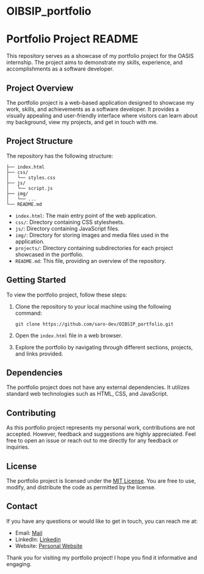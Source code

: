 # OIBSIP_portfolio

# Portfolio Project README

This repository serves as a showcase of my portfolio project for the OASIS internship. The project aims to demonstrate my skills, experience, and accomplishments as a software developer.

## Project Overview

The portfolio project is a web-based application designed to showcase my work, skills, and achievements as a software developer. It provides a visually appealing and user-friendly interface where visitors can learn about my background, view my projects, and get in touch with me.

## Project Structure

The repository has the following structure:

```
├── index.html
├── css/
│   └── styles.css
├── js/
│   └── script.js
├── img/
│   └── ...
└── README.md
```

- `index.html`: The main entry point of the web application.
- `css/`: Directory containing CSS stylesheets.
- `js/`: Directory containing JavaScript files.
- `img/`: Directory for storing images and media files used in the application.
- `projects/`: Directory containing subdirectories for each project showcased in the portfolio.
- `README.md`: This file, providing an overview of the repository.

## Getting Started

To view the portfolio project, follow these steps:

1. Clone the repository to your local machine using the following command:

   ```
   git clone https://github.com/saro-dev/OIBSIP_portfolio.git
   ```

2. Open the `index.html` file in a web browser.

3. Explore the portfolio by navigating through different sections, projects, and links provided.

## Dependencies

The portfolio project does not have any external dependencies. It utilizes standard web technologies such as HTML, CSS, and JavaScript.

## Contributing

As this portfolio project represents my personal work, contributions are not accepted. However, feedback and suggestions are highly appreciated. Feel free to open an issue or reach out to me directly for any feedback or inquiries.

## License

The portfolio project is licensed under the [MIT License](LICENSE.md). You are free to use, modify, and distribute the code as permitted by the license.

## Contact

If you have any questions or would like to get in touch, you can reach me at:

- Email: [Mail](mailto:codersaro.com)
- LinkedIn: [Linkedin](https://www.linkedin.com/in/saravananforyou)
- Website: [Personal Website](https://saro-dev.netlify.app)

Thank you for visiting my portfolio project! I hope you find it informative and engaging.
